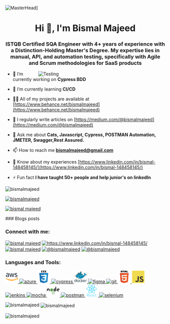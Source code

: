 ![MasterHead](https://www.shutterstock.com/image-vector/software-testing-banner-web-icon-260nw-2219991321.jpg)]

<h1 align="center">Hi 👋, I'm Bismal Majeed</h1>
<h3 align="center">ISTQB Certified SQA Engineer with 4+ years of experience with a Distinction-Holding Master's Degree. My expertise lies in manual, API, and automation testing, specifically with Agile and Scrum methodologies for SaaS products</h3>
<img align="right" alt="Testing" width="400" src="https://gifdb.com/images/high/denied-test-fail-graphic-art-ufxtb7qspg3i8299.gif">

- 🔭 I’m currently working on **Cypress BDD**

- 🌱 I’m currently learning **CI/CD**

- 👨‍💻 All of my projects are available at [https://www.behance.net/bismalmajeed](https://www.behance.net/bismalmajeed)

- 📝 I regularly write articles on [https://medium.com/@bismalmajeed](https://medium.com/@bismalmajeed)

- 💬 Ask me about **Cats, Javascript, Cypress, POSTMAN Automation, JMETER, Swagger,Rest Assured.**

- 📫 How to reach me **bismalmajeed@gmail.com**

- 📄 Know about my experiences [https://www.linkedin.com/in/bismal-148458145/](https://www.linkedin.com/in/bismal-148458145/)

- ⚡ Fun fact **I have taught 50+ people and help junior's on linkedIn**

<p align="left"> <img src="https://komarev.com/ghpvc/?username=bismalmajeed&label=Profile%20views&color=0e75b6&style=flat" alt="bismalmajeed" /> </p>

<p align="left"> <a href="https://github.com/ryo-ma/github-profile-trophy"><img src="https://github-profile-trophy.vercel.app/?username=bismalmajeed" alt="bismalmajeed" /></a> </p>

<p align="left"> <a href="https://twitter.com/bismal majeed" target="blank"><img src="https://img.shields.io/twitter/follow/bismal majeed?logo=twitter&style=for-the-badge" alt="bismal majeed" /></a> </p>
### Blogs posts
<!-- BLOG-POST-LIST:START -->
<!-- BLOG-POST-LIST:END -->

<h3 align="left">Connect with me:</h3>
<p align="left">
<a href="https://twitter.com/bismal majeed" target="blank"><img align="center" src="https://raw.githubusercontent.com/rahuldkjain/github-profile-readme-generator/master/src/images/icons/Social/twitter.svg" alt="bismal majeed" height="30" width="40" /></a>
<a href="https://linkedin.com/in/https://www.linkedin.com/in/bismal-148458145/" target="blank"><img align="center" src="https://raw.githubusercontent.com/rahuldkjain/github-profile-readme-generator/master/src/images/icons/Social/linked-in-alt.svg" alt="https://www.linkedin.com/in/bismal-148458145/" height="30" width="40" /></a>
<a href="https://instagram.com/bismal majeed" target="blank"><img align="center" src="https://raw.githubusercontent.com/rahuldkjain/github-profile-readme-generator/master/src/images/icons/Social/instagram.svg" alt="bismal majeed" height="30" width="40" /></a>
<a href="https://www.behance.net/@bismalmajeed" target="blank"><img align="center" src="https://raw.githubusercontent.com/rahuldkjain/github-profile-readme-generator/master/src/images/icons/Social/behance.svg" alt="@bismalmajeed" height="30" width="40" /></a>
<a href="https://medium.com/@bismalmajeed" target="blank"><img align="center" src="https://raw.githubusercontent.com/rahuldkjain/github-profile-readme-generator/master/src/images/icons/Social/medium.svg" alt="@bismalmajeed" height="30" width="40" /></a>
</p>

<h3 align="left">Languages and Tools:</h3>
<p align="left"> <a href="https://aws.amazon.com" target="_blank" rel="noreferrer"> <img src="https://raw.githubusercontent.com/devicons/devicon/master/icons/amazonwebservices/amazonwebservices-original-wordmark.svg" alt="aws" width="40" height="40"/> </a> <a href="https://azure.microsoft.com/en-in/" target="_blank" rel="noreferrer"> <img src="https://www.vectorlogo.zone/logos/microsoft_azure/microsoft_azure-icon.svg" alt="azure" width="40" height="40"/> </a> <a href="https://www.w3schools.com/css/" target="_blank" rel="noreferrer"> <img src="https://raw.githubusercontent.com/devicons/devicon/master/icons/css3/css3-original-wordmark.svg" alt="css3" width="40" height="40"/> </a> <a href="https://www.cypress.io" target="_blank" rel="noreferrer"> <img src="https://raw.githubusercontent.com/simple-icons/simple-icons/6e46ec1fc23b60c8fd0d2f2ff46db82e16dbd75f/icons/cypress.svg" alt="cypress" width="40" height="40"/> </a> <a href="https://www.docker.com/" target="_blank" rel="noreferrer"> <img src="https://raw.githubusercontent.com/devicons/devicon/master/icons/docker/docker-original-wordmark.svg" alt="docker" width="40" height="40"/> </a> <a href="https://www.figma.com/" target="_blank" rel="noreferrer"> <img src="https://www.vectorlogo.zone/logos/figma/figma-icon.svg" alt="figma" width="40" height="40"/> </a> <a href="https://git-scm.com/" target="_blank" rel="noreferrer"> <img src="https://www.vectorlogo.zone/logos/git-scm/git-scm-icon.svg" alt="git" width="40" height="40"/> </a> <a href="https://www.w3.org/html/" target="_blank" rel="noreferrer"> <img src="https://raw.githubusercontent.com/devicons/devicon/master/icons/html5/html5-original-wordmark.svg" alt="html5" width="40" height="40"/> </a> <a href="https://developer.mozilla.org/en-US/docs/Web/JavaScript" target="_blank" rel="noreferrer"> <img src="https://raw.githubusercontent.com/devicons/devicon/master/icons/javascript/javascript-original.svg" alt="javascript" width="40" height="40"/> </a> <a href="https://www.jenkins.io" target="_blank" rel="noreferrer"> <img src="https://www.vectorlogo.zone/logos/jenkins/jenkins-icon.svg" alt="jenkins" width="40" height="40"/> </a> <a href="https://mochajs.org" target="_blank" rel="noreferrer"> <img src="https://www.vectorlogo.zone/logos/mochajs/mochajs-icon.svg" alt="mocha" width="40" height="40"/> </a> <a href="https://nodejs.org" target="_blank" rel="noreferrer"> <img src="https://raw.githubusercontent.com/devicons/devicon/master/icons/nodejs/nodejs-original-wordmark.svg" alt="nodejs" width="40" height="40"/> </a> <a href="https://postman.com" target="_blank" rel="noreferrer"> <img src="https://www.vectorlogo.zone/logos/getpostman/getpostman-icon.svg" alt="postman" width="40" height="40"/> </a> <a href="https://reactjs.org/" target="_blank" rel="noreferrer"> <img src="https://raw.githubusercontent.com/devicons/devicon/master/icons/react/react-original-wordmark.svg" alt="react" width="40" height="40"/> </a> <a href="https://www.selenium.dev" target="_blank" rel="noreferrer"> <img src="https://raw.githubusercontent.com/detain/svg-logos/780f25886640cef088af994181646db2f6b1a3f8/svg/selenium-logo.svg" alt="selenium" width="40" height="40"/> </a> </p>

<p><img align="left" src="https://github-readme-stats.vercel.app/api/top-langs?username=bismalmajeed&show_icons=true&locale=en&layout=compact" alt="bismalmajeed" /></p>

<p>&nbsp;<img align="center" src="https://github-readme-stats.vercel.app/api?username=bismalmajeed&show_icons=true&locale=en" alt="bismalmajeed" /></p>

<p><img align="center" src="https://github-readme-streak-stats.herokuapp.com/?user=bismalmajeed&" alt="bismalmajeed" /></p>
